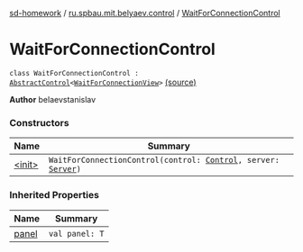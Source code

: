 [sd-homework](../../index.md) / [ru.spbau.mit.belyaev.control](../index.md) / [WaitForConnectionControl](.)

# WaitForConnectionControl

`class WaitForConnectionControl : `[`AbstractControl`](../-abstract-control/index.md)`<`[`WaitForConnectionView`](../../ru.spbau.mit.belyaev.view/-wait-for-connection-view/index.md)`>` [(source)](https://github.com/StasBel/sd-homework/blob/InstantMessenger/src/main/kotlin/ru/spbau/mit/belyaev/control/WaitForConnectionControl.kt#L14)

**Author**
belaevstanislav

### Constructors

| Name | Summary |
|---|---|
| [&lt;init&gt;](-init-.md) | `WaitForConnectionControl(control: `[`Control`](../-control/index.md)`, server: `[`Server`](../../ru.spbau.mit.belyaev.model/-server/index.md)`)` |

### Inherited Properties

| Name | Summary |
|---|---|
| [panel](../-abstract-control/panel.md) | `val panel: T` |
